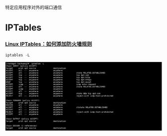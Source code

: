 特定应用程序对外的端口通信
# IPTables
### [Linux IPTables：如何添加防火墙规则](https://zhuanlan.zhihu.com/p/413032776)
```java
iptables -L
```
![image.png](./images/20231018_0007101168.png)

